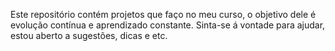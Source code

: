 Este repositório contém projetos que faço no meu curso, o objetivo dele é evolução contínua e aprendizado constante. Sinta-se á vontade para ajudar, estou aberto a sugestões, dicas e etc.
